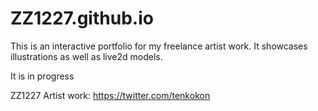 # ZZ1227.github.io

This is an interactive portfolio for my freelance artist work. It showcases illustrations as well as live2d models. 

It is in progress

ZZ1227
Artist work: https://twitter.com/tenkokon
